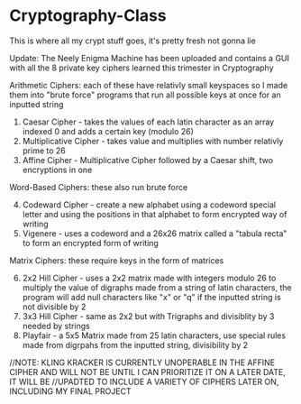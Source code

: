# Cryptography-Class
This is where all my crypt stuff goes, it's pretty fresh not gonna lie

Update: The Neely Enigma Machine has been uploaded and contains a GUI with all the 8 private key ciphers learned this trimester in Cryptography

Arithmetic Ciphers: each of these have relativly small keyspaces so I made them into "brute force" programs that run all possible keys at once for an inputted string
1. Caesar Cipher - takes the values of each latin character as an array indexed 0 and adds a certain key (modulo 26)
2. Multiplicative Cipher - takes value and multiplies with number relativly prime to 26
3. Affine Cipher - Multiplicative Cipher followed by a Caesar shift, two encryptions in one

Word-Based Ciphers: these also run brute force

4. Codeward Cipher - create a new alphabet using a codeword special letter and using the positions in that alphabet to form encrypted way of writing
5. Vigenere - uses a codeword and a 26x26 matrix called a "tabula recta" to form an encrypted form of writing

Matrix Ciphers: these require keys in the form of matrices

6. 2x2 Hill Cipher - uses a 2x2 matrix made with integers modulo 26 to multiply the value of digraphs made from a string of latin characters, the program will add null characters like "x" or "q" if the inputted string is not divisible by 2
7. 3x3 Hill Cipher - same as 2x2 but with Trigraphs and divisiblity by 3 needed by strings
8. Playfair - a 5x5 Matrix made from 25 latin characters, use special rules made from digrpahs from the inputted string, divisibility by 2

//NOTE: KLING KRACKER IS CURRENTLY UNOPERABLE IN THE AFFINE CIPHER AND WILL NOT BE UNTIL I CAN PRIORITIZE IT ON A LATER DATE, IT WILL BE //UPADTED TO INCLUDE A VARIETY OF CIPHERS LATER ON, INCLUDING MY FINAL PROJECT

